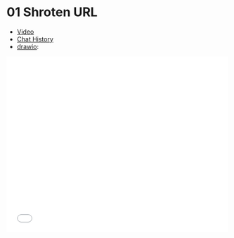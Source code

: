 # 01 Shroten URL

* [Video](https://youtu.be/CGnL9TfMtwY)
* [Chat History](chat.html)
* [drawio](drawio.html):
<iframe src="drawio.html" width="100%" height="400px" frameborder="0"></iframe>
